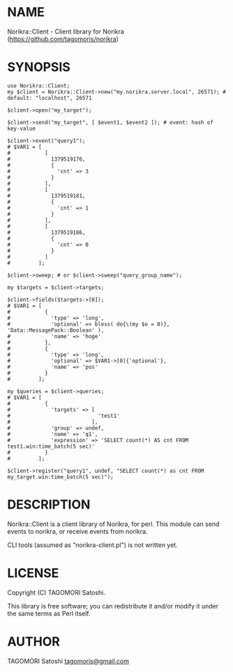 # NAME

Norikra::Client - Client library for Norikra (https://github.com/tagomoris/norikra)

# SYNOPSIS

    use Norikra::Client;
    my $client = Norikra::Client->new("my.norikra.server.local", 26571); # default: "localhost", 26571

    $client->open("my_target");

    $client->send("my_target", [ $event1, $event2 ]); # event: hash of key-value

    $client->event("query1");
    # $VAR1 = [
    #           [
    #             1379519176,
    #             {
    #               'cnt' => 3
    #             }
    #           ],
    #           [
    #             1379519181,
    #             {
    #               'cnt' => 1
    #             }
    #           ],
    #           [
    #             1379519186,
    #             {
    #               'cnt' => 0
    #             }
    #           ]
    #         ];

    $client->sweep; # or $client->sweep("query_group_name");

    my $targets = $client->targets;

    $client->fields($targets->[0]);
    # $VAR1 = [
    #           {
    #             'type' => 'long',
    #             'optional' => bless( do{\(my $o = 0)}, 'Data::MessagePack::Boolean' ),
    #             'name' => 'hoge'
    #           },
    #           {
    #             'type' => 'long',
    #             'optional' => $VAR1->[0]{'optional'},
    #             'name' => 'pos'
    #           }
    #         ];

    my $queries = $client->queries;
    # $VAR1 = [
    #           {
    #             'targets' => [
    #                            'test1'
    #                          ],
    #             'group' => undef,
    #             'name' => 'q1',
    #             'expression' => 'SELECT count(*) AS cnt FROM test1.win:time_batch(5 sec)'
    #           }
    #         ];

    $client->register("query1", undef, "SELECT count(*) as cnt FROM my_target.win:time_batch(5 sec)");

# DESCRIPTION

Norikra::Client is a client library of Norikra, for perl.
This module can send events to norikra, or receive events from norikra.

CLI tools (assumed as "norikra-client.pl") is not written yet.

# LICENSE

Copyright (C) TAGOMORI Satoshi.

This library is free software; you can redistribute it and/or modify
it under the same terms as Perl itself.

# AUTHOR

TAGOMORI Satoshi <tagomoris@gmail.com>
